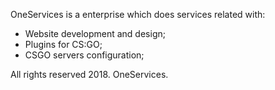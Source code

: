 OneServices is a enterprise which does services related with:
- Website development and design;
- Plugins for CS:GO;
- CSGO servers configuration;

All rights reserved 2018. OneServices.
